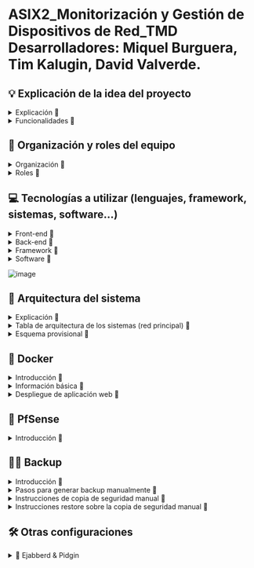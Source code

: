 # ASIX2_Monitorización y Gestión de Dispositivos de Red_TMD <br> Desarrolladores: Miquel Burguera, Tim Kalugin, David Valverde.

## 💡  Explicación de la idea del proyecto
<details>
  <summary>Explicación 🔽</summary>
Monitorización y Gestión de Dispositivos de Red

Este proyecto desarrolla una **aplicación web** destinada al **análisis de redes** y la **gestión de dispositivos** en infraestructuras empresariales. La plataforma ofrece un **dashboard interactivo** que permite monitorizar en tiempo real el **uso de CPU y memoria** de dispositivos de red como routers y switches, así como el **ancho de banda consumido** por los clientes y la identificación de **dispositivos conectados** mediante DHCP. Además, facilita la **configuración remota** de servidores DHCP y DNS, y la **gestión automatizada de reglas de firewall** a través de scripts personalizados.

Para la recopilación de datos, se emplean protocolos como **SNMP** o **Netconf**. El procesamiento y la interacción con los dispositivos se realizan utilizando **PHP** y **Python**, mientras que la visualización de métricas se implementa con **Grafana** o **Chart.js**. La interfaz web está servida por **Nginx**.

Esta solución centraliza y optimiza la **monitorización** y **administración de redes**, mejorando la **eficiencia operativa** y reforzando la **seguridad** en entornos corporativos.

**Palabras clave**: análisis de red, gestión de dispositivos, monitorización, SNMP, Netconf, automatización de firewall, PHP, Python, Grafana, Nginx.
</details>

<details>
<summary>Funcionalidades 🔽</summary>
  
  - Uso de CPU y memoria de dispositivos (routers, switches).
  - Ancho de banda usado por los clientes.
  - Dispositivos conectados a través de DHCP.
  - Configuración básica remota de servidores DHCP y DNS.
  - Gestión de reglas de firewall mediante scripts automatizados.
</details>

## 📝  Organización y roles del equipo
<details>
  <summary>Organización 🔽</summary>

  Hemos decidido respetar los intereses y la motivación de cada miembro del equipo en cuanto a los aspectos de nuestro proyecto en los que desean trabajar. De este modo, todos podemos aprender más sobre las áreas en las que consideramos que podemos enfocarnos como futuras carreras profesionales. No obstante, siempre se garantiza la colaboración y el apoyo entre los integrantes del equipo en caso de no cumplir con los objetivos dentro de los plazos establecidos. 
  
  Al final de cada clase se pondrá en común el trabajo de cada integrante, con el objetivo de que todas las personas en todo momento sepan que se ha hecho ese día y si algún día hay una baja, que se pueda seguir trabajando con normalidad.

</details>

<details>
  <summary>Roles 🔽</summary> 
  
  - David - Programación, documetación (GitHub)
  - Miquel - Sistemas, Redes, documentación (GitHub)
  - Tim - Sistemas, Redes, documentación (GitHub)
</details>

## 💻  Tecnologías a utilizar (lenguajes, framework, sistemas, software...)
<details>
  <summary>Front-end 🔽</summary>

  - HTML
  - CSS
  - Bootstrap
  - Colores a utilizar en el front-end: pendientes a elegir
</details>

<details>
  <summary>Back-end 🔽</summary>

   - Python 
   - PHP
</details>

<details>
  <summary>Framework 🔽</summary>
  
  - API de Python con flask
</details>

<details>
  <summary>Software 🔽</summary>
  
  - Visual Studio
  - Trello
  - GitHub
  - Cloudflare
  - Pi-hole
  - Nginx
  - Grafana
</details>

![image](https://github.com/user-attachments/assets/f267646b-97b2-499a-8770-e1064f8b3263)

## 🔨  Arquitectura del sistema
<details>
  <summary>Explicación 🔽</summary>

Esta red está diseñada bajo una arquitectura cliente-servidor con varios niveles de segmentación para mejorar la seguridad y la eficiencia en la gestión de servicios.

Infraestructura General
La infraestructura está basada en un hipervisor Proxmox VE 8.2.2, que aloja varias máquinas virtuales y contenedores para proporcionar diferentes servicios.

Componentes y Funcionalidad
PfSense (Firewall + DHCP): Controla el tráfico de red y asigna direcciones IP dinámicamente.
Servidor de Backup (Ubuntu Server 22.04.2): Se encarga del almacenamiento y la recuperación de datos.
Ubuntu (Docker): Aloja los contenedores.
Cloudflare: Ofrece seguridad adicional y optimización del tráfico web a través de un túnel.
</details>

<details>
  <summary>Tabla de arquitectura de los sistemas (red principal) 🔽</summary>
  
  | Máquina       | S.O                  | Almacenamiento / Memoria|    Servicio    | 
  |---------------|----------------------|-------------------------|----------------|
  | **Proxmox**   |Proxmox-VE 8.2.2      | 93Gb / 8Gb              |   Hypervisor   |
  | **PfSense**   |FreeBSD 1.0.0         | 25Gb / 4Gb              |  DHCP+Firewall |
  | **Backup**    |Ubuntu server 22.04.2 | 20Gb / 4Gb              |     Backup     |
  | **Docker**    |Ubuntu server 22.04.2 | 20Gb / 2Gb              |     Hosting    |
</details>

<details>
  <summary>Esquema provisional 🔽</summary>

![Esquemaredmain](img/Arquitecturared.png)
  
</details>

## :whale:  Docker
<details>
  <summary>Introducción 🔽</summary>

En este proyecto vamos a implementar Docker, una plataforma de contenedorización que permite crear, desplegar y ejecutar aplicaciones en contenedores. Distingue por su portabilidad y consistencia, esto significa que nos permite trabajar desde cualquier sitio desplegando la misma imagen en otro servidor, nube, etc. Además nos proporciona un aislamiento de los servicios, en caso de tener algún fallo en un contenedor, el servicio afectado será únicamente el que se almacenaba dentro de este contenedor. Por último, los contenedores docker comparten el mismo kernel del sistema operativo, lo que permite reducir el consumo de RAM, CPU y memória física, optimizando el tiempo del arranque, desarrollo y apague de los servicios.   

</details>

<details>
  <summary>Información básica 🔽</summary>

¿Qué son los contenedores de docker?
  - La función principal de los contenedores Docker es desarrollar, enviar y ejecutar cualquier aplicación en cualquier sistema, constituyéndose así como una alternativa flexible y capaz de ahorrar recursos frente a la emulación de componentes de hardware basada en máquinas virtuales (VM).

¿Qué diferencias hay entre los contenedores de docker y los lxc?
  - LXC: es un tipo de contenedor de sistema lo que significa que todos los contenedores creados con LXC necesitan un sistema operativo propio para funcionar, podemos tener en un solo contenedor diferentes aplicaciones, más parecido a una máquina virtual, es neutral en cuanto al sistema de archivos, permite guardar datos dentro o fuera del contenedor, facilita la construcción de pilas acopladas o compuestas.
  - Docker: utiliza el sistema operativo del sistema anfitrión (kernel), solo un contenedor para un servicio, es más ligero y modular, se basa en capas de solo lectura mediante AUFS o DeviceMapper, sus instancias son efímeras, y los datos persistentes deben almacenarse en bind mounts o volúmenes de datos.

¿Cuál es la diferencia entre una imagen y un contenedor en docker?
  - Imagen: una imagen es una plantilla fija que contiene el sistema de archivos y la configuración necesarios para ejecutar una aplicación. Si se necesita realizar cambios, hay que crear una nueva imagen a partir del contenedor creado a partir de la imagen inicial.  
  - Contenedor: un contenedor es una instancia de ejecución de una imagen, aunque la imagen contenga todo lo necesario para ejecutar una aplicación no podrá ser ejecutada sin un contenedor. El contenedor es modificable pero, los cambios que se implementan no afectan a la imagen base. Un contenedor puede ser eliminado o detenido sin afectar la imagen. 

¿Qué sucede con los datos cuando un contenedor se elimina?
  -  Cuando un contenedor es eliminado todos los datos no persistentes se borran si no se usan volúmenes o bind mounts.
  -  Volúmenes:  se almacenan fuera del sistema de archivos del contenedor y pueden ser reutilizados por otros contenedores.
  -  Bind Mounts: permite acceder y modificar archivos dentro y fuera del contenedor. 

¿Cuáles son las ventajas de utilizar contenedores de docker?
  - Entre todas las ventajas que proporciona el uso de contenedores de docker destacan las siguientes: la ejecución en cualquier sistema que tenga instalado el docker, el arranque más rápido, menor consumo de los recursos, ejecución independiente de cada contenedor, facilidad de desarrollo y despliegue.

¿Qué tipo de aplicaciones y servicios se pueden desplegar con docker?
  - Docker es muy versátil a la hora del despiegue de las aplicaciones y servicios, puede desplegar aplicaciones web, APIs, BBDD y almacenamiento (MySQL, MongoDB, Elasticsearch, etc.), sistemas de mensajería y colas de trabajo (RabbitMQ, NATS, etc.), entornos de desarrollo y testing (Jenkins, GitLab CI/CD...), servicios de monitoreo y logging (Grafana, Prometheus, etc.), creación de arquitecturas basadas en microservicios utilizando Docker Compose o Kubernetes, aplicaciones de Inteligencia Artificial y Big Data (Jupyter Notebooks, Spark, etc.), VPNs y redes privadas (WireGuard, OpenVPN, Pi-hole, etc.), aplicaciones empresariales y ERP/CRM (WordPress, Magento, etc.)

¿Qué otros tipos de contenedores existen además de Docker?
  - A parte de contenedores LXC y Docker existen otros contenedores para unos u otros propósitos: Podman (alternativa a Docker, utiliza los mismos comandos y no necesita un daemon en segundo plano), CRI-O (más optimizado para Kubernetes), Singularity (usado en entornos científicos), Kata Containers (combina virtualización ligera con seguridad similar de las VMs), Firecracker (contenedores livianos, elaborados por Amazon).

**Webgrafía** [Dockerdocs](https://docs.docker.com/) [DockervsLXC](https://www.upguard.com/blog/docker-vs-lxc) [Codeandcoke](https://despliegue.codeandcoke.com/apuntes:docker)
 
</details>

<details>
  <summary>Despliegue de aplicación web 🔽</summary>

Para el despliegue de la aplicación web vamos a utilizar una herramienta de orquestación de los contenedores dentro del mismo cliente, **docker-compose**.  

Para descargar **docker-compose** necesitamos tener instalada la herramienta de Docker en sistema que vamos a trabajar. Una vez descargadas ambas herramientas comprimimos todos los archivos de nuestra web almacenada en un directorio en windows y los pasamos a la nuestra máquina especificando el nombre del **.zip**, el usuario y la ip de nuestra máquina. 

Una vez que tengamos nuestros archivos en nuestra máquina virtual, los descomprimimos y organizamos la estructura de directorios de la web a nuestro gusto. Una posible opción sería crear una carpeta general con el nombre del proyecto y, dentro de ella, cuatro carpetas para los diferentes servicios, en nuestro caso son: nginx, web, mysql y sql. 

Pasamos a la configuración del archivo más importante de todos, el ```docker-compose.yml``` dentro del cuál definiremos los contenedores que se van a desplegar y que dependencias van a tener entre ellos. 
Ejemplo de definición del servicio de base de datos:

```

# MySQL database service
db:
  image: mysql
  container_name: miDB
  ports:
    - "3306:3306"
  environment:
    MYSQL_ROOT_PASSWORD: 1234
  volumes:
    - ./mysql:/var/lib/mysql
    - ./sql:/db
  networks:
    - netweb

```

Finalmente añadimos el archivo de configuración **default.conf** dentro de la carpeta de nginx.
 
```
# comandos usados

sudo apt install docker-compose                        # instalación del servicio
sudo scp nombre_archivo.zip usuario@ip:.               # comprimir todo en .zip y pasar al sistema de trabajo
sudo unzip nombre_archivo.zip                          # descomprimimos dentro de máquina con docker
sudo nano docker-compose.yml                           # modificación del archivo de definición de los servicios
docker-compose up                                      # despliegue de la aplicación
docker-compose down                                    # detener la ejecución de los contenedores
docker-compose ps                                      # listar los servicios desplegados y contenedores asociados

```
  
**Webgrafía** [Adictosaltrabajo](https://adictosaltrabajo.com/2022/12/19/despliegue-de-aplicaciones-con-docker-compose/) 

</details>

## :bricks: PfSense
<details>
    <summary>Introducción 🔽</summary>

El software pfSense es una distribución personalizada, libre y de código abierto de FreeBSD, diseñada específicamente para usarse como cortafuegos y enrutador, que se administra completamente a través de una interfaz web. Además de ser una plataforma de cortafuegos y enrutamiento potente y flexible, incluye una larga lista de características relacionadas y un sistema de paquetes que permite una mayor capacidad de expansión sin agregarle volumen ni posibles vulnerabilidades de seguridad a la distribución base.


**Webgrafía** [pfSense](https://www.pfsense.org/)

</details>

## 🔄💾 Backup
<details>
  <summary>Introducción 🔽</summary>

En el mundo que vivimos la información se ha convertido en uno de los recursos más importantes la pérdida del cuál puede tener consecuencias muy graves para una empresa. Un backup o una copia de seguridad permite almacenar un respaldo de los datos originales en otro dispositivo o ubicación para recuperarlos en caso de pérdida o corrupción de la versión original. 

El sistema de copias de seguridad de nuestro proyecto es desplegado en la máquina del trabajador, cargando el script en memoria (/usr/local/bin). El script deberá de tener los permisos de ejecución para poder utilizarlo de manera apropiada. Se puede indicar de manera manual el tipo de copia que se desea hacer sea incremental o completa, está ajustado a las necesidades del usuario para que pueda tener una copia lo más reciente posible independientemente de los horarios del backup automantizado. 

</details>

<details>
  <summary>Pasos para generar backup manualmente 🔽</summary>

Fase preparación prévia:
  - En local el usuario que efectúe el backup de manera manual deberá de tener permisos sobre **/ [sudo chown {usuario} /]**.
  - En remoto hemos creado un usuario **admin_backup** en la máquina servidor de backup que tiene permisos sobre **/ [sudo chown admin_backup /]**. Si no se han pasado las claves pedirá contraseña (password) **[ssh key-gen -t rsa] [ssh-copy-id admin_backup@100.77.20.47]**. 

</details>

<details>
  <summary>Instrucciones de copia de seguridad manual 🔽</summary>

Para crear la estructura de carpetas donde se guardará el backup por primera vez escribimos **backup estructura**. Esta sintaxis crea una carpeta en local para almacenar los comprimidos, además hace lo mismo de manera remota en máquina aparte. Así mismo aseguramos que el backup manual no falle y encuentre las carpetas hechas. 

Salida esperada: 

![BKPestructura](img/backup_estructura.png)

Una vez tengamos nuestra estructura de carpetas necesitamos introducir la sintaxis **backup [parametro 1]** para realizar la copia de seguridad. El **parámetro 1** es la ruta al directorio a realizar la copia manual. 

Salida esperada comprimirá la ruta indicada por el usuario en la ruta local y remota:

![BKPexistente](img/bkp_esctructura_existente.png)

Resultados del backup en local:

![BKPlocal](img/resultado_local.png)

Y en remoto:

![BKPlocal](img/resultado_remoto.png)

</details>

<details>

<summary>Instrucciones restore sobre la copia de seguridad manual 🔽</summary>

Para realizar un restore de una copia de seguridad hay que utilizar la siguiente sintaxis: 
  - **restore [parámetro 1] [parámetro 2]**
  - Donde **parámetro 1** es la fecha del backup que se quiera recuperar en formato (año-mes-día).
  - Y **parámetro 2** es la ruta a donde se quiera traer la copia.

Salida esperada:

![RestoreParametros](img/param_restore.png)

Resultado en ambas máquinas:

![RestoreResultados](img/resultado_restore.png)

</details>

## 🛠️ Otras configuraciones
<details>

Este apartado recopila configuraciones y documentación de servicios que no fueron implementados en nuestro proyecto, pero que resultan relevantes y merecen atención, investigación y el tiempo dedicado a su análisis.  

  <summary> 💬 Ejabberd & Pidgin </summary>




  
</details>
